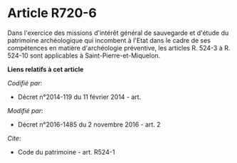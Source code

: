 # Article R720-6

Dans l'exercice des missions d'intérêt général de sauvegarde et d'étude du patrimoine archéologique qui incombent à l'Etat
dans le cadre de ses compétences en matière d'archéologie préventive, les articles R. 524-3 à R. 524-10 sont applicables à
Saint-Pierre-et-Miquelon.

**Liens relatifs à cet article**

_Codifié par_:

  - Décret n°2014-119 du 11 février 2014 - art.

_Modifié par_:

  - Décret n°2016-1485 du 2 novembre 2016 - art. 2

_Cite_:

  - Code du patrimoine - art. R524-1
